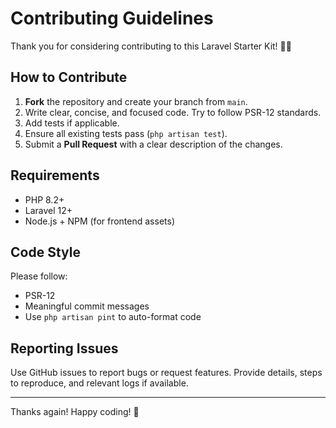 # Contributing Guidelines

Thank you for considering contributing to this Laravel Starter Kit! 🧑‍💻

## How to Contribute

1. **Fork** the repository and create your branch from `main`.
2. Write clear, concise, and focused code. Try to follow PSR-12 standards.
3. Add tests if applicable.
4. Ensure all existing tests pass (`php artisan test`).
5. Submit a **Pull Request** with a clear description of the changes.

## Requirements

- PHP 8.2+
- Laravel 12+
- Node.js + NPM (for frontend assets)

## Code Style

Please follow:

- PSR-12
- Meaningful commit messages
- Use `php artisan pint` to auto-format code

## Reporting Issues

Use GitHub issues to report bugs or request features. Provide details, steps to reproduce, and relevant logs if available.

---

Thanks again! Happy coding! 🚀
